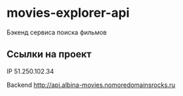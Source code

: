 # movies-explorer-api

Бэкенд сервиса поиска фильмов

## Ссылки на проект

IP 51.250.102.34

Backend http://api.albina-movies.nomoredomainsrocks.ru
